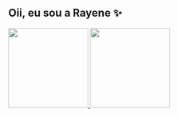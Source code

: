 ## Oii, eu sou a Rayene ✨

<div>
<a href="https://github.com/rayenealmeida">
  <img height="160em" src="https://github-readme-stats.vercel.app/api/top-langs/?username=rayenealmeida&layout=compact&langs_count=7&theme=dark"/>
 <img height="160em" src="https://github-readme-stats.vercel.app/api?username=rayenealmeida&show_icons=true&theme=dark&include_all_commits=true&count_private=true"/>
  
  
  
</div>




  
  
